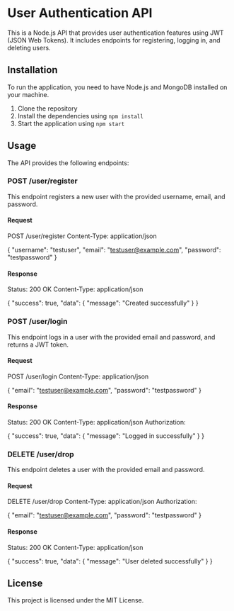 # User Authentication API

This is a Node.js API that provides user authentication features using JWT (JSON Web Tokens). It includes endpoints for registering, logging in, and deleting users.

## Installation

To run the application, you need to have Node.js and MongoDB installed on your machine.

1. Clone the repository
2. Install the dependencies using `npm install`
3. Start the application using `npm start`

## Usage

The API provides the following endpoints:

### POST /user/register

This endpoint registers a new user with the provided username, email, and password.

#### Request

POST /user/register
Content-Type: application/json

{
"username": "testuser",
"email": "testuser@example.com",
"password": "testpassword"
}


#### Response

Status: 200 OK
Content-Type: application/json

{
"success": true,
"data": {
"message": "Created successfully"
}
}


### POST /user/login

This endpoint logs in a user with the provided email and password, and returns a JWT token.

#### Request

POST /user/login
Content-Type: application/json

{
"email": "testuser@example.com",
"password": "testpassword"
}


#### Response

Status: 200 OK
Content-Type: application/json
Authorization: <JWT token>

{
"success": true,
"data": {
"message": "Logged in successfully"
}
}



### DELETE /user/drop

This endpoint deletes a user with the provided email and password.

#### Request

DELETE /user/drop
Content-Type: application/json
Authorization: <JWT token>

{
"email": "testuser@example.com",
"password": "testpassword"
}


#### Response

Status: 200 OK
Content-Type: application/json

{
"success": true,
"data": {
"message": "User deleted successfully"
}
}



## License

This project is licensed under the MIT License.
